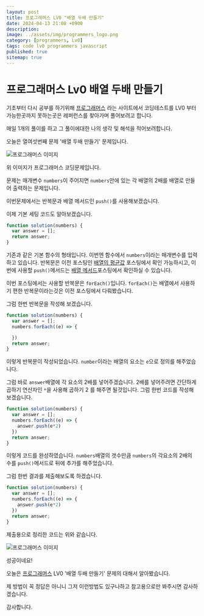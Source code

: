 ```yaml
---
layout: post
title: 프로그래머스 LV0 "배열 두배 만들기"
date: 2024-04-13 21:08 +0900
description: 
image: ../assets/img/programmers_logo.png
category: [programmers, Lv0]
tags: code lv0 programmers javascript
published: true
sitemap: true
---
```


# 프로그래머스 Lv0 배열 두배 만들기

  기초부터 다시 공부를 하기위해 [프로그래머스](https://programmers.co.kr/) 라는 사이트에서
  코딩테스트를 LV0 부터 가능한곳까지 못하는곳은 레퍼런스를 찾아가며 풀어보려고 합니다.
  
  매일 1개의 풀이를 하고 그 풀이에대한 나의 생각 및 해석을 적어보려합니다.

  오늘은 열여섯번째 문제 '배열 두배 만들기' 문제입니다.

  ![프로그래머스 이미지](/assets/img/post16_01.jpg)

  위 이미지가 프로그래머스 코딩문제입니다.
  
  문제는 매개변수 `numbers`이 주어지면 `numbers`안에 있는 각 배열의 2배를 배열로 만들어 출력하는 문제입니다.

  이번문제에서는 반복문과 배열 메서드인 `push()`를 사용해보겠습니다.

  이제 기본 세팅 코드도 알아보겠습니다.
  
```javascript
function solution(numbers) {
  var answer = [];
  return answer;
}
``` 
기존과 같은 기본 함수의 형태입니다. 이번엔 함수에서 `numbers`이라는 매개변수를 입력하고 있습니다.
반복문은 이전 포스팅인 [배열의 평균값](https://spearboy.github.io/posts/programmers_8/#반복문이란) 포스팅에서 확인 가능하시고, 이번에 사용할 `push()`메서드는 [배열 메서드](https://spearboy.github.io/posts/programmers_9/#push)포스팅에서 확인하실 수 있습니다.

이번 포스팅에서는 사용할 반복문은 `forEach()`입니다. `forEach()`는 배열에서 사용하기 편한 반복문이라는것은 이전 포스팅에서 다뤄봤습니다.

그럼 한번 반복문을 작성해 보겠습니다.

```javascript
function solution(numbers) {
  var answer = [];
  numbers.forEach((e) => {

  })
  return answer;
}
``` 
이렇게 반복문이 작성되었습니다. `number`이라는 배열의 요소는 `e`으로 정의를 해주었습니다.

그럼 바로 `answer`배열에 각 요소의 2배를 넣어주겠습니다. 2배를 넣어주려면 간단하게 곱하기 연산자인 `*`을 사용해 곱하기 2 를 해주면 될것입니다.
그럼 한번 코드를 작성해 보겠습니다.
```javascript
function solution(numbers) {
  var answer = [];
  numbers.forEach((e) => {
    answer.push(e*2)
  })
  return answer;
}
``` 
이렇게 코드를 완성하였습니다. `numbers`배열의 갯수만큼 `numbers`의 각요소의 2배의 수를 `push()`메서드로 뒤에 추가를 해주었습니다.

그럼 한번 결과를 제출해보도록 하겠습니다.

```javascript
function solution(numbers) {
  var answer = [];
  numbers.forEach((e) => {
    answer.push(e*2)
  })
  return answer;
}
``` 
제출용으로 정리한 코드는 위와 같습니다.

![프로그래머스 이미지](/assets/img/post16_02.jpg)

성공이네요!

오늘은 [프로그래머스](https://programmers.co.kr/) LV0 '배열 두배 만들기' 문제의 대해서 알아봤습니다.

제 방법이 꼭 정답은 아니니 그저 이런방법도 있구나하고 참고용으로만 봐주시면 감사하겠습니다.

감사합니다.